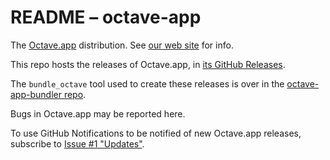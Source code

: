 # README – octave-app

The [Octave.app](https://octave-app.org) distribution. See [our web site](https://octave-app.org) for info.

This repo hosts the releases of Octave.app, in [its GitHub Releases](https://github.com/octave-app/octave-app/releases).

The `bundle_octave` tool used to create these releases is over in the [octave-app-bundler repo](https://github.com/octave-app/octave-app-bundler).

Bugs in Octave.app may be reported here.

To use GitHub Notifications to be notified of new Octave.app releases, subscribe to [Issue #1 "Updates"](https://github.com/octave-app/octave-app/issues/1).
